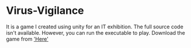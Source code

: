 # Virus-Vigilance
It is a game I created using unity for an IT exhibition. The full source code isn't available. However, you can run the executable to play. Download the game from ['Here']('https://drive.google.com/file/d/1JGvsTcAMDSgG3nws-3aWiS_6NNZWVZnD/view?usp=sharing')
